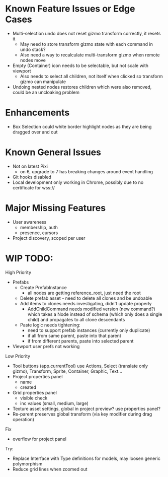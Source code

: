 # Known Feature Issues or Edge Cases

* Multi-selection undo does not reset gizmo transform correctly, it resets it
    - May need to store transform gizmo state with each command in undo stack?
    - Also need a way to recalculate multi-transform gizmo when remote nodes move
* Empty (Container) icon needs to be selectable, but not scale with viewport
    - Also needs to select all children, not itself when clicked so transform gizmo can manipulate
* Undoing nested nodes restores children which were also removed, could be an uncloaking problem

# Enhancements

* Box Selection could white border highlight nodes as they are being dragged over and out

# Known General Issues

* Not on latest Pixi
    - on 6, upgrade to 7 has breaking changes around event handling
* Git hooks disabled
* Local development only working in Chrome, possibly due to no certificate for wss://

# Major Missing Features

* User awareness
    - membership, auth
    - presence, cursors
* Project discovery, scoped per user

# WIP TODO:

High Priority
* Prefabs
    - Create PrefabInstance
        - all nodes are getting reference_root, just need the root
    - Delete prefab asset - need to delete all clones and be undoable
    - Add items to clones needs investigating, didn't update properly
        - AddChildCommand needs modified version (new command?) which takes a Node instead of schema (which only does a single child) and propagates to all clone descendants
    - Paste logic needs tightening:
        - need to support prefab instances (currently only duplicate)
        - if all from same parent, paste into that parent
        - if from different parents, paste into selected parent
* Viewport user prefs not working

Low Priority
* Tool buttons (app.currentTool) use Actions, Select (translate only gizmo), Transform, Sprite, Container, Graphic, Text...
* Project properties panel
    - name
    - created
* Grid properties panel
    - visible check
    - inc values (small, medium, large)
* Texture asset settings, global in project preview? use properties panel?
* Re-parent preserves global transform (via key modifier during drag operation)

Fix
* overflow for project panel

Try:
* Replace Interface with Type definitions for models, may loosen generic polymorphism
* Reduce grid lines when zoomed out
